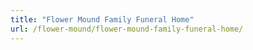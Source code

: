 ```yaml
---
title: "Flower Mound Family Funeral Home"
url: /flower-mound/flower-mound-family-funeral-home/
---
```

